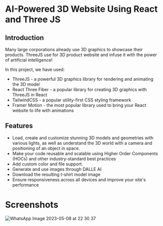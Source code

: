# AI-Powered 3D Website Using React and Three JS

## Introduction

Many large corporations already use 3D graphics to showcase their products. ThreeJS use for 3D product website and infuse it with the power of artificial intelligence!

In this project, we have used:

- ThreeJS - a powerful 3D graphics library for rendering and animating the 3D model
- React Three Fiber - a popular library for creating 3D graphics with ThreeJS in React
- TailwindCSS - a popular utility-first CSS styling framework
- Framer Motion - the most popular library used to bring your React website to life with animations

## Features

- Load, create and customize stunning 3D models and geometries with various lights, as well as understand the 3D world with a camera and positioning of an object in space.
- Make your code reusable and scalable using Higher Order Components (HOCs) and other industry-standard best practices
- Add custom color and file support.
- Generate and use images through DALLE AI
- Download the resulting t-shirt model image
- Ensure responsiveness across all devices and improve your site's performance

# Screenshots

![WhatsApp Image 2023-05-08 at 22 30 37](https://user-images.githubusercontent.com/95397876/236885420-e09987ef-6915-4c46-b037-c124c83db6de.jpg)
